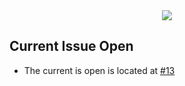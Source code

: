 <div align="center">
  <img src="https://user-images.githubusercontent.com/74750414/169188784-680014eb-ae5a-4062-b9c0-40276f28a261.png" />
</div>

## Current Issue Open

- The current is open is located at [#13](https://github.com/Pradumnasaraf/open-source-with-pradumna/issues/13)
